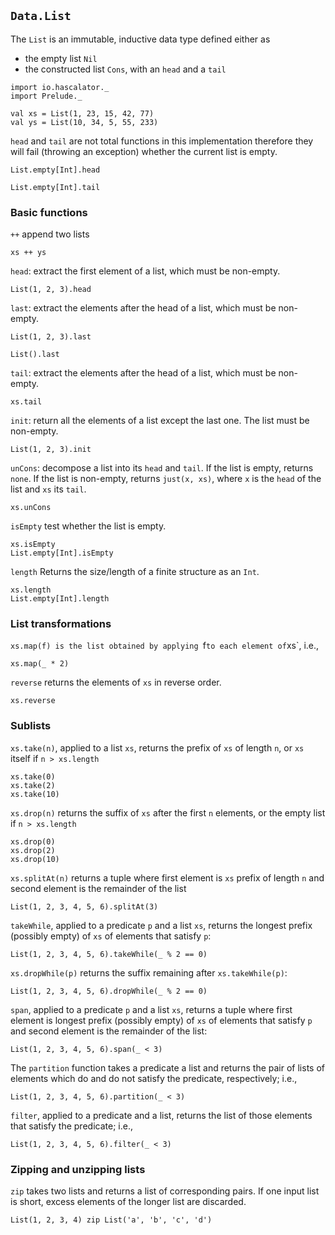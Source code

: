 ## `Data.List`

The `List` is an immutable, inductive data type defined either as 
  
  * the empty list `Nil`
  * the constructed list `Cons`, with an `head` and a `tail`
  
```tut:silent
import io.hascalator._
import Prelude._
```

```tut
val xs = List(1, 23, 15, 42, 77)
val ys = List(10, 34, 5, 55, 233)
```
 
`head` and `tail` are not total functions in this implementation therefore they will fail (throwing an exception) whether the current list is empty.

```tut:fail
List.empty[Int].head
```

```tut:fail
List.empty[Int].tail
```
### Basic functions

`++` append two lists

```tut
xs ++ ys
```

`head`: extract the first element of a list, which must be non-empty.
 
```tut
List(1, 2, 3).head
```

`last`: extract the elements after the head of a list, which must be non-empty.

```tut
List(1, 2, 3).last
```

```tut:fail
List().last
```

`tail`: extract the elements after the head of a list, which must be non-empty.

```tut
xs.tail
```

`init`: return all the elements of a list except the last one. The list must be non-empty.

```tut
List(1, 2, 3).init
```

`unCons`: decompose a list into its `head` and `tail`. If the list is empty, returns `none`. 
If the list is non-empty, returns `just(x, xs)`, where `x` is the `head` of the list and `xs` its `tail`.

```tut
xs.unCons
```

`isEmpty` test whether the list is empty. 

```tut
xs.isEmpty
List.empty[Int].isEmpty
```
`length` Returns the size/length of a finite structure as an `Int`.

```tut
xs.length
List.empty[Int].length
```

### List transformations

`xs.map(f) is the list obtained by applying `f` to each element of `xs`, i.e.,

```tut
xs.map(_ * 2)
```

`reverse` returns the elements of `xs` in reverse order. 

```tut
xs.reverse
```

### Sublists

`xs.take(n)`, applied to a list `xs`, returns the prefix of `xs` of length `n`, or `xs` itself if `n > xs.length`

```tut
xs.take(0)
xs.take(2)
xs.take(10)
```

`xs.drop(n)` returns the suffix of `xs` after the first `n` elements, or the empty list if `n > xs.length`

```tut
xs.drop(0)
xs.drop(2)
xs.drop(10)
```

`xs.splitAt(n)` returns a tuple where first element is `xs` prefix of length `n` and second element is the remainder of the list

```tut
List(1, 2, 3, 4, 5, 6).splitAt(3)
```

`takeWhile`, applied to a predicate `p` and a list `xs`, returns the longest prefix (possibly empty) of `xs` of elements that satisfy `p`:

```tut
List(1, 2, 3, 4, 5, 6).takeWhile(_ % 2 == 0)
```

`xs.dropWhile(p)` returns the suffix remaining after `xs.takeWhile(p)`:

```tut
List(1, 2, 3, 4, 5, 6).dropWhile(_ % 2 == 0)
```

`span`, applied to a predicate `p` and a list `xs`, returns a tuple where first element is longest prefix (possibly empty) 
of `xs` of elements that satisfy `p` and second element is the remainder of the list:

```tut
List(1, 2, 3, 4, 5, 6).span(_ < 3)
```

The `partition` function takes a predicate a list and returns the pair of lists of elements which do and do not 
satisfy the predicate, respectively; i.e.,

```tut
List(1, 2, 3, 4, 5, 6).partition(_ < 3)
```

`filter`, applied to a predicate and a list, returns the list of those elements that satisfy the predicate; i.e.,

```tut
List(1, 2, 3, 4, 5, 6).filter(_ < 3)
```

### Zipping and unzipping lists

`zip` takes two lists and returns a list of corresponding pairs. If one input list is short, excess elements of the 
longer list are discarded.

```tut
List(1, 2, 3, 4) zip List('a', 'b', 'c', 'd')
```